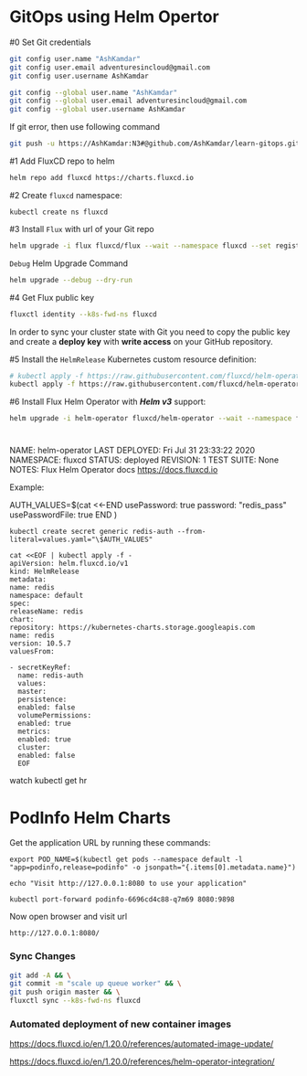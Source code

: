 # GitOps using Helm Opertor

#0 Set Git credentials

```bash
git config user.name "AshKamdar"
git config user.email adventuresincloud@gmail.com
git config user.username AshKamdar

git config --global user.name "AshKamdar"
git config --global user.email adventuresincloud@gmail.com
git config --global user.username AshKamdar
```

If git error, then use following command

```bash
git push -u https://AshKamdar:N3#@github.com/AshKamdar/learn-gitops.git master
```

#1 Add FluxCD repo to helm

```bash
helm repo add fluxcd https://charts.fluxcd.io
```

#2 Create `fluxcd` namespace:

```
kubectl create ns fluxcd
```

#3 Install `Flux` with url of your Git repo

```bash
helm upgrade -i flux fluxcd/flux --wait --namespace fluxcd --set registry.pollInterval=60m --set git.pollInterval=60m --set git.url=git@github.com:AshKamdar/learn-gitops.git --set git-path=kubernetes/templates --set git-user=AshKamdar --set git-email=adventuresincloud@gmail.com --set syncGarbageCollection.enabled=true
```

`Debug` Helm Upgrade Command

```sh
helm upgrade --debug --dry-run
```

#4 Get Flux public key

```bash
fluxctl identity --k8s-fwd-ns fluxcd
```

In order to sync your cluster state with Git you need to copy the public key and
create a **deploy key** with **write access** on your GitHub repository.

#5 Install the `HelmRelease` Kubernetes custom resource definition:

```sh
# kubectl apply -f https://raw.githubusercontent.com/fluxcd/helm-operator/master/deploy/crds.yaml
kubectl apply -f https://raw.githubusercontent.com/fluxcd/helm-operator/1.2.0/deploy/crds.yaml
```

#6 Install Flux Helm Operator with **_Helm v3_** support:

```bash
helm upgrade -i helm-operator fluxcd/helm-operator --wait --namespace fluxcd --set git.ssh.secretName=flux-git-deploy --set helm.versions=v3
```

#

NAME: helm-operator
LAST DEPLOYED: Fri Jul 31 23:33:22 2020
NAMESPACE: fluxcd
STATUS: deployed
REVISION: 1
TEST SUITE: None
NOTES:
Flux Helm Operator docs https://docs.fluxcd.io

Example:

AUTH_VALUES=\$(cat <<-END
usePassword: true
password: "redis_pass"
usePasswordFile: true
END
)

```
kubectl create secret generic redis-auth --from-literal=values.yaml="\$AUTH_VALUES"
```

```
cat <<EOF | kubectl apply -f -
apiVersion: helm.fluxcd.io/v1
kind: HelmRelease
metadata:
name: redis
namespace: default
spec:
releaseName: redis
chart:
repository: https://kubernetes-charts.storage.googleapis.com
name: redis
version: 10.5.7
valuesFrom:

- secretKeyRef:
  name: redis-auth
  values:
  master:
  persistence:
  enabled: false
  volumePermissions:
  enabled: true
  metrics:
  enabled: true
  cluster:
  enabled: false
  EOF
```

watch kubectl get hr

# PodInfo Helm Charts

Get the application URL by running these commands:

```
export POD_NAME=$(kubectl get pods --namespace default -l "app=podinfo,release=podinfo" -o jsonpath="{.items[0].metadata.name}")

echo "Visit http://127.0.0.1:8080 to use your application"

kubectl port-forward podinfo-6696cd4c88-q7m69 8080:9898
```

Now open browser and visit url

`http://127.0.0.1:8080/`

### **Sync Changes**

```bash
git add -A && \
git commit -m "scale up queue worker" && \
git push origin master && \
fluxctl sync --k8s-fwd-ns fluxcd
```

### **Automated deployment of new container images**

https://docs.fluxcd.io/en/1.20.0/references/automated-image-update/

https://docs.fluxcd.io/en/1.20.0/references/helm-operator-integration/
